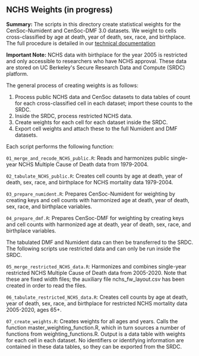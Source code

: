 ## NCHS Weights (in progress)

**Summary:** The scripts in this directory create statistical weights for the CenSoc-Numident and CenSoc-DMF 3.0 datasets. We weight to cells cross-classified by age at death, year of death, sex, race, and birthplace. The full procedure is detailed in our [technical documentation](https://censoc.berkeley.edu/wp-content/uploads/2023/10/CenSoc_V3_Weights_Technical_Report.pdf)

**Important Note:** NCHS data with birthplace for the year 2005 is restricted and only accessible to researchers who have NCHS approval. These data are stored on UC Berkeley's Secure Research Data and Compute (SRDC) platform. 

The general process of creating weights is as follows:

1. Process public NCHS data and CenSoc datasets to data tables of count for each cross-classified cell in each dataset; import these counts to the SRDC.
2. Inside the SRDC, process restricted NCHS data.
3. Create weights for each cell for each dataset inside the SRDC.
4. Export cell weights and attach these to the full Numident and DMF datasets.


Each script performs the following function:

`01_merge_and_recode_NCHS_public.R`: Reads and harmonizes public single-year NCHS Multiple Cause of Death data from 1979-2004.

`02_tabulate_NCHS_public.R`: Creates cell counts by age at death, year of death, sex, race, and birthplace for NCHS mortality data 1979-2004.

`03_prepare_numident.R`: Prepares CenSoc-Numident for weighting by creating keys and cell counts with harmonized age at death, year of death, sex, race, and birthplace variables. 

`04_prepare_dmf.R`: Prepares CenSoc-DMF for weighting by creating keys and cell counts with harmonized age at death, year of death, sex, race, and birthplace variables.

The tabulated DMF and Numident data can then be transferred to the SRDC. The following scripts use restricted data and can only be run inside the SRDC.

`05_merge_restricted_NCHS_data.R`: Harmonizes and combines single-year restricted NCHS Multiple Cause of Death data from 2005-2020. Note that these are fixed width files; the auxiliary file nchs_fw_layout.csv has been created in order to read the files.

`06_tabulate_restricted_NCHS_data.R`: Creates cell counts by age at death, year of death, sex, race, and birthplace for restricted NCHS mortality data 2005-2020, ages 65+.

`07_create_weights.R`: Creates weights for all ages and years. Calls the function master_weighting_function.R, which in turn sources a number of functions from weighting_functions.R. Output is a data table with weights for each cell in each dataset. No identifiers or identifying information are contained in these data tables, so they can be exported from the SRDC.





